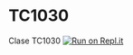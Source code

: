 # TC1030
Clase TC1030 
[![Run on Repl.it](https://repl.it/badge/github/a01705777/TC1030)](https://repl.it/github/a01705777/TC1030)
